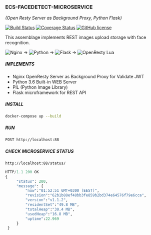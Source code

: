 ### ECS-FACEDETECT-MICROSERVICE
_(Open Resty Server as Background Proxy, Python Flask)_

[![Build Status](https://travis-ci.org/stanislav-web/ecs-facedetect-microservice.svg?branch=master)](https://travis-ci.org/stanislav-web/ecs-facedetect-microservice/builds/286316998) [![Coverage Status](https://coveralls.io/repos/github/stanislav-web/ecs-facedetect-microservice/badge.svg?branch=master)](https://coveralls.io/github/stanislav-web/ecs-facedetect-microservice?branch=master) [![GitHub license](https://img.shields.io/badge/license-AGPL-blue.svg)](https://raw.githubusercontent.com/stanislav-web/ecs-facedetect-microservice/master/LICENSE)


This assemblage implements REST images upload storage with face recognition.

![Nginx](https://images.sftcdn.net/images/t_optimized,f_auto/p/6dd52663-2bbf-48e0-a7cc-cdb043b326ef/1544311950/nginx-logo.png) &rightarrow; ![Python](http://crowdtest.org/img/test-icons/python.png) &rightarrow; ![Flask](http://python-cloud.com/img/128px/flask.png) &rightarrow; ![OpenResty Lua](https://keplerproject.github.io/wsapi/wsapi.png)
##### IMPLEMENTS
 - Nginx OpenResty Server as Background Proxy for Validate JWT
 - Python 3.6 Built-in WEB Server
 - PIL (Python Image Library)
 - Flask microframework for REST API
 
##### INSTALL

```bash
docker-compose up --build
```

##### RUN
```bash
POST http://localhost:88
```

##### CHECK MICROSERVICE STATUS
`http://localhost:88/status/`

```python
HTTP/1.1 200 OK
{
     "status": 200,
     "message": {
         "now":"01:52:51 GMT+0300 (EEST)",
         "revision":"62b1b88ef48bb3fe859b2bd374e64576f79e6cca",
         "version":"v1.1.2",
         "residentSet":"49.8 MB",
         "totalHeap":"30.4 MB",
         "usedHeap":"16.8 MB",
         "uptime":22.969
     }
 }
```